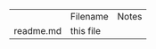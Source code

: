 
<table>
<th>      <td>Filename</td><td>Notes</td>  

   <tr><td>readme.md</td><td>this file</td>
  
</table>

